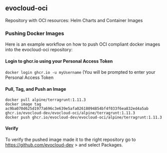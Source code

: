## evocloud-oci
Repository with OCI resources: Helm Charts and Container Images

### Pushing Docker Images
Here is an example workflow on how to push OCI compliant docker images into the evocloud-oci repository:

#### Login to ghcr.io using your Personal Access Token
``docker login ghcr.io -u myUsername`` (You will be prompted to enter your Personal Access Token

#### Pull, Tag, and Push an Image
```
docker pull alpine/terragrunt:1.11.3
docker image tag ac9ba070d625d1977a696c3e639e5afa02618094854bf4f033f6ea832ed4a5ab ghcr.io/evocloud-dev/evocloud-oci/alpine/terragrunt:1.11.3
docker push ghcr.io/evocloud-dev/evocloud-oci/alpine/terragrunt:1.11.3
```
#### Verify 
To verify the pushed image made it to the right repository go to https://github.com/evocloud-dev > and select Packages.

